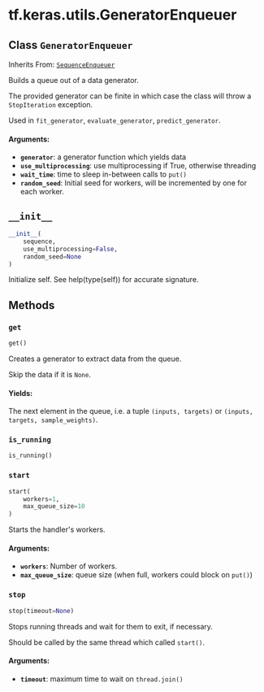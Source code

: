 <div itemscope itemtype="http://developers.google.com/ReferenceObject">
<meta itemprop="name" content="tf.keras.utils.GeneratorEnqueuer" />
<meta itemprop="path" content="Stable" />
<meta itemprop="property" content="__init__"/>
<meta itemprop="property" content="get"/>
<meta itemprop="property" content="is_running"/>
<meta itemprop="property" content="start"/>
<meta itemprop="property" content="stop"/>
</div>

# tf.keras.utils.GeneratorEnqueuer

## Class `GeneratorEnqueuer`

Inherits From: [`SequenceEnqueuer`](../../../tf/keras/utils/SequenceEnqueuer.md)

Builds a queue out of a data generator.

The provided generator can be finite in which case the class will throw
a `StopIteration` exception.

Used in `fit_generator`, `evaluate_generator`, `predict_generator`.

#### Arguments:

* <b>`generator`</b>: a generator function which yields data
* <b>`use_multiprocessing`</b>: use multiprocessing if True, otherwise threading
* <b>`wait_time`</b>: time to sleep in-between calls to `put()`
* <b>`random_seed`</b>: Initial seed for workers,
        will be incremented by one for each worker.

<h2 id="__init__"><code>__init__</code></h2>

``` python
__init__(
    sequence,
    use_multiprocessing=False,
    random_seed=None
)
```

Initialize self.  See help(type(self)) for accurate signature.



## Methods

<h3 id="get"><code>get</code></h3>

``` python
get()
```

Creates a generator to extract data from the queue.

Skip the data if it is `None`.

#### Yields:

The next element in the queue, i.e. a tuple
`(inputs, targets)` or
`(inputs, targets, sample_weights)`.

<h3 id="is_running"><code>is_running</code></h3>

``` python
is_running()
```



<h3 id="start"><code>start</code></h3>

``` python
start(
    workers=1,
    max_queue_size=10
)
```

Starts the handler's workers.

#### Arguments:

* <b>`workers`</b>: Number of workers.
* <b>`max_queue_size`</b>: queue size
        (when full, workers could block on `put()`)

<h3 id="stop"><code>stop</code></h3>

``` python
stop(timeout=None)
```

Stops running threads and wait for them to exit, if necessary.

Should be called by the same thread which called `start()`.

#### Arguments:

* <b>`timeout`</b>: maximum time to wait on `thread.join()`



